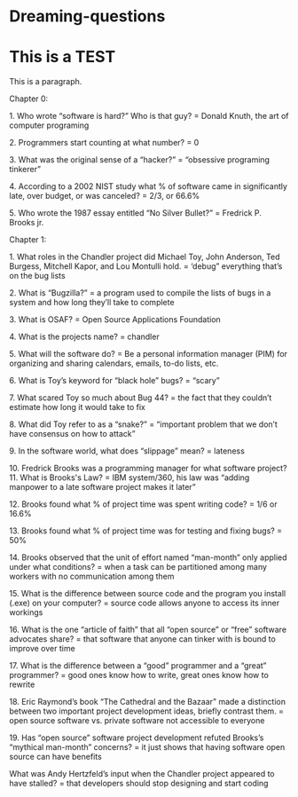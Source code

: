 # Dreaming-questions
<!DOCTYPE html>
<html>
<title>HTML Tutorial</title>
<body>

<h1>This is a TEST</h1>
<p>This is a paragraph.</p>
<p> Chapter 0:<p>
<p>1. Who wrote “software is hard?” Who is that guy? = Donald Knuth, the art of computer programing<p>
<p>2. Programmers start counting at what number? = 0<p>
<p>3. What was the original sense of a “hacker?” = “obsessive programing tinkerer”<p>
<p>4. According to a 2002 NIST study what % of software came in significantly late, over budget, or was canceled? = 2/3, or 66.6%<p>
<p>5. Who wrote the 1987 essay entitled “No Silver Bullet?” = Fredrick P. Brooks jr.<p>

<p>Chapter 1:<p>
<p>1.	What roles in the Chandler project did Michael Toy, John Anderson, Ted Burgess, Mitchell Kapor, and Lou Montulli hold. = ‘debug”  everything that’s on the bug lists<p>

<p>2.	What is “Bugzilla?” = a program used to compile the lists of bugs in a system and how long they’ll take to complete<p>

<p>3.	What is OSAF? = Open Source Applications Foundation <p>

<p>4.	What is the projects name? = chandler<p>

<p>5.	What will the software do? = Be a personal information manager (PIM) for organizing and sharing calendars, emails, to-do lists, etc.<p>

<p>6.	What is Toy’s keyword for “black hole” bugs? = “scary”<p>

<p>7.	What scared Toy so much about Bug 44? = the fact that they couldn’t estimate how long it would take to fix<p>

<p>8.	What did Toy refer to as a “snake?” = “important problem that we don’t have consensus on how to attack”<p>

<p>9.	In the software world, what does “slippage” mean? = lateness<p>

<p>10.	Fredrick Brooks was a programming manager for what software project?
11.	What is Brooks's Law? = IBM system/360, his law was “adding manpower to a late software project makes it later”<p>

<p>12.	Brooks found what % of project time was spent writing code? = 1/6 or 16.6%<p>

<p>13.	Brooks found what % of project time was for testing and fixing bugs? = 50%<p>

<p>14.	Brooks observed that the unit of effort named “man-month” only applied under what conditions? = when a task can be partitioned among many workers with no communication among them<p>

<p>15.	What is the difference between source code and the program you install (.exe) on your computer? = source code allows anyone to access its inner workings<p>

<p>16.	What is the one “article of faith” that all “open source” or “free” software advocates share? = that software that anyone can tinker with is bound to improve over time<p>

<p>17.	What is the difference between a “good” programmer and a “great” programmer? = good ones know how to write, great ones know how to rewrite<p>

<p>18.	Eric Raymond’s book “The Cathedral and the Bazaar” made a distinction between two important project development ideas, briefly contrast them. = open source software  vs.  private software not accessible to everyone<p>

<p>19.	Has “open source” software project development refuted Brooks’s “mythical man-month” concerns? = it just shows that having software open source can have benefits<p>

<p>What was Andy Hertzfeld’s input when the Chandler project appeared to have stalled? = that developers should stop designing and start coding</p>

</body>
</html>